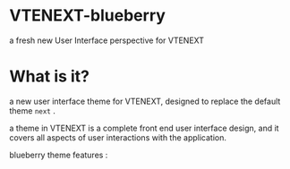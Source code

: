 # VTENEXT-blueberry
a fresh new User Interface perspective for VTENEXT

<h1>What is it?</h1>
a new user interface theme for VTENEXT, designed to replace the default theme <code>next</code> .
<p>
a theme in VTENEXT is a complete front end user interface design, and it covers all aspects of user interactions with the application.
</p>
blueberry theme features :



